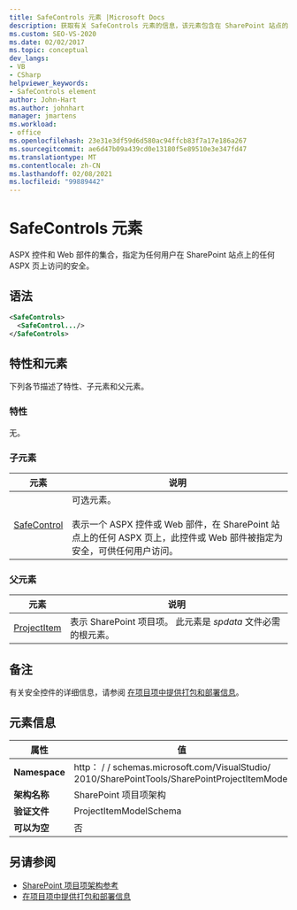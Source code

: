 ```yaml
---
title: SafeControls 元素 |Microsoft Docs
description: 获取有关 SafeControls 元素的信息，该元素包含在 SharePoint 站点的 ASPX 页上标记为 "安全访问" 的 ASPX 控件或 web 部件的集合。
ms.custom: SEO-VS-2020
ms.date: 02/02/2017
ms.topic: conceptual
dev_langs:
- VB
- CSharp
helpviewer_keywords:
- SafeControls element
author: John-Hart
ms.author: johnhart
manager: jmartens
ms.workload:
- office
ms.openlocfilehash: 23e31e3df59d6d580ac94ffcb83f7a17e186a267
ms.sourcegitcommit: ae6d47b09a439cd0e13180f5e89510e3e347fd47
ms.translationtype: MT
ms.contentlocale: zh-CN
ms.lasthandoff: 02/08/2021
ms.locfileid: "99889442"
---
```

# <a name="safecontrols-element"></a>SafeControls 元素
  ASPX 控件和 Web 部件的集合，指定为任何用户在 SharePoint 站点上的任何 ASPX 页上访问的安全。

## <a name="syntax"></a>语法

```xml
<SafeControls>
  <SafeControl.../>
</SafeControls>
```

## <a name="attributes-and-elements"></a>特性和元素
 下列各节描述了特性、子元素和父元素。

### <a name="attributes"></a>特性
 无。

### <a name="child-elements"></a>子元素

|元素|说明|
|-------------|-----------------|
|[SafeControl](../sharepoint/safecontrol-element.md)|可选元素。<br /><br /> 表示一个 ASPX 控件或 Web 部件，在 SharePoint 站点上的任何 ASPX 页上，此控件或 Web 部件被指定为安全，可供任何用户访问。|

### <a name="parent-elements"></a>父元素

|元素|说明|
|-------------|-----------------|
|[ProjectItem](../sharepoint/projectitem-element.md)|表示 SharePoint 项目项。 此元素是 *spdata* 文件必需的根元素。|

## <a name="remarks"></a>备注
 有关安全控件的详细信息，请参阅 [在项目项中提供打包和部署信息](../sharepoint/providing-packaging-and-deployment-information-in-project-items.md)。

## <a name="element-information"></a>元素信息

|属性|值|
|-|-|
|**Namespace**|http： \/ \/ schemas.microsoft.com/VisualStudio/<br>2010/SharePointTools/SharePointProjectItemModel|
|**架构名称**|SharePoint 项目项架构|
|**验证文件**|ProjectItemModelSchema|
|**可以为空**|否|

## <a name="see-also"></a>另请参阅
- [SharePoint 项目项架构参考](../sharepoint/sharepoint-project-item-schema-reference.md)
- [在项目项中提供打包和部署信息](../sharepoint/providing-packaging-and-deployment-information-in-project-items.md)
